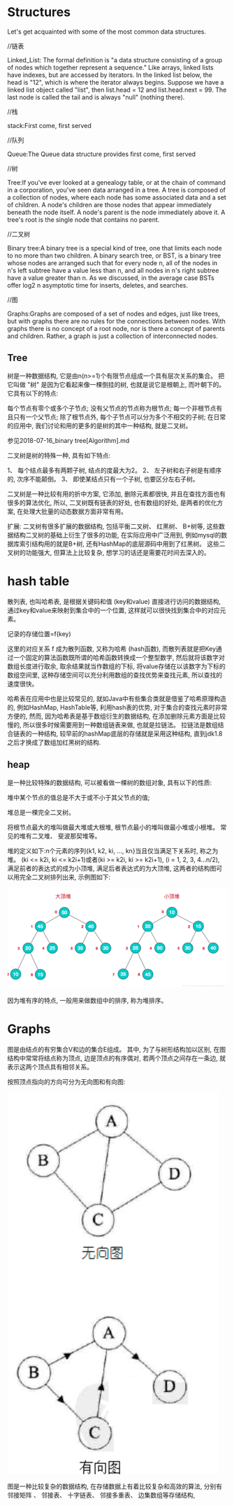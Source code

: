 # Structures

Let's get acquainted with some of the most common data structures.

//链表

Linked_List: The formal definition is "a data structure consisting of a group of nodes which together represent a sequence." Like arrays, linked lists have indexes, but are accessed by iterators. In the linked list below, the head is "12", which is where the iterator always begins. Suppose we have a linked list object called "list", then list.head = 12 and list.head.next = 99. The last node is called the tail and is always "null" (nothing there).

//栈

stack:First come, first served

//队列

Queue:The Queue data structure provides first come, first served

//树

Tree:If you've ever looked at a genealogy table, or at the chain of command in a corporation, you've seen data arranged in a tree. A tree is composed of a collection of nodes, where each node has some associated data and a set of children. A node's children are those nodes that appear immediately beneath the node itself. A node's parent is the node immediately above it. A tree's root is the single node that contains no parent.

//二叉树

Binary tree:A binary tree is a special kind of tree, one that limits each node to no more than two children. A binary search tree, or BST, is a binary tree whose nodes are arranged such that for every node n, all of the nodes in n's left subtree have a value less than n, and all nodes in n's right subtree have a value greater than n. As we discussed, in the average case BSTs offer log2 n asymptotic time for inserts, deletes, and searches.

//图

Graphs:Graphs are composed of a set of nodes and edges, just like trees, but with graphs there are no rules for the connections between nodes. With graphs there is no concept of a root node, nor is there a concept of parents and children. Rather, a graph is just a collection of interconnected nodes.

## Tree

树是一种数据结构, 它是由n(n>=1)个有限节点组成一个具有层次关系的集合。 把它叫做 "树" 是因为它看起来像一棵倒挂的树, 也就是说它是根朝上, 而叶朝下的。 它具有以下的特点:

每个节点有零个或多个子节点; 
没有父节点的节点称为根节点; 
每一个非根节点有且只有一个父节点; 
除了根节点外, 每个子节点可以分为多个不相交的子树; 
在日常的应用中, 我们讨论和用的更多的是树的其中一种结构, 就是二叉树。 

参见2018-07-16_binary tree[Algorithm].md

二叉树是树的特殊一种, 具有如下特点:

1、 每个结点最多有两颗子树, 结点的度最大为2。 
2、 左子树和右子树是有顺序的, 次序不能颠倒。 
3、 即使某结点只有一个子树, 也要区分左右子树。 

二叉树是一种比较有用的折中方案, 它添加, 删除元素都很快, 并且在查找方面也有很多的算法优化, 所以, 二叉树既有链表的好处, 也有数组的好处, 是两者的优化方案, 在处理大批量的动态数据方面非常有用。 

扩展: 
二叉树有很多扩展的数据结构, 包括平衡二叉树、 红黑树、 B+树等, 这些数据结构二叉树的基础上衍生了很多的功能, 在实际应用中广泛用到, 例如mysql的数据库索引结构用的就是B+树, 还有HashMap的底层源码中用到了红黑树。 这些二叉树的功能强大, 但算法上比较复杂, 想学习的话还是需要花时间去深入的。 

# hash table

散列表, 也叫哈希表, 是根据关键码和值 (key和value) 直接进行访问的数据结构, 通过key和value来映射到集合中的一个位置, 这样就可以很快找到集合中的对应元素。 

记录的存储位置=f(key)

这里的对应关系 f 成为散列函数, 又称为哈希 (hash函数), 而散列表就是把Key通过一个固定的算法函数既所谓的哈希函数转换成一个整型数字, 然后就将该数字对数组长度进行取余, 取余结果就当作数组的下标, 将value存储在以该数字为下标的数组空间里, 这种存储空间可以充分利用数组的查找优势来查找元素, 所以查找的速度很快。 

哈希表在应用中也是比较常见的, 就如Java中有些集合类就是借鉴了哈希原理构造的, 例如HashMap, HashTable等, 利用hash表的优势, 对于集合的查找元素时非常方便的, 然而, 因为哈希表是基于数组衍生的数据结构, 在添加删除元素方面是比较慢的, 所以很多时候需要用到一种数组链表来做, 也就是拉链法。 拉链法是数组结合链表的一种结构, 较早前的hashMap底层的存储就是采用这种结构, 直到jdk1.8之后才换成了数组加红黑树的结构.

## heap

是一种比较特殊的数据结构, 可以被看做一棵树的数组对象, 具有以下的性质:

堆中某个节点的值总是不大于或不小于其父节点的值; 

堆总是一棵完全二叉树。 

将根节点最大的堆叫做最大堆或大根堆, 根节点最小的堆叫做最小堆或小根堆。 常见的堆有二叉堆、 斐波那契堆等。 

堆的定义如下:n个元素的序列{k1, k2, ki, …, kn}当且仅当满足下关系时, 称之为堆。 
(ki <= k2i, ki <= k2i+1)或者(ki >= k2i, ki >= k2i+1), (i = 1, 2, 3, 4…n/2), 满足前者的表达式的成为小顶堆, 满足后者表达式的为大顶堆, 这两者的结构图可以用完全二叉树排列出来, 示例图如下: 

![img](../img/20181223001.png)

因为堆有序的特点, 一般用来做数组中的排序, 称为堆排序。 

# Graphs

图是由结点的有穷集合V和边的集合E组成。 其中, 为了与树形结构加以区别, 在图结构中常常将结点称为顶点, 边是顶点的有序偶对, 若两个顶点之间存在一条边, 就表示这两个顶点具有相邻关系。 

按照顶点指向的方向可分为无向图和有向图: 

![img](../img/20181223002.png)

图是一种比较复杂的数据结构, 在存储数据上有着比较复杂和高效的算法, 分别有邻接矩阵 、 邻接表、 十字链表、 邻接多重表、 边集数组等存储结构, 